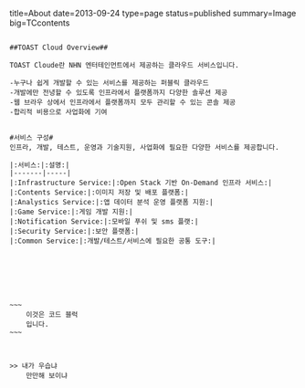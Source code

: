 title=About
date=2013-09-24
type=page
status=published
summary=Image
big=TCcontents
~~~~~~

##TOAST Cloud Overview##

TOAST Cloude란 NHN 엔터테인먼트에서 제공하는 클라우드 서비스입니다.

-누구나 쉽게 개발할 수 있는 서비스를 제공하는 퍼블릭 클라우드
-개발에만 전녕할 수 있도록 인프라에서 플랫폼까지 다양한 솔루션 제공
-웹 브라우 상에서 인프라에서 플랫폼까지 모두 관리할 수 있는 콘솔 제공
-합리적 비용으로 사업화에 기여


#서비스 구성#
인프라, 개발, 테스트, 운영과 기술지원, 사업화에 필요한 다양한 서비스를 제공합니다.

|:서비스:|:설명:|
|-------|-----|
|:Infrastructure Service:|:Open Stack 기반 On-Demand 인프라 서비스:|
|:Contents Service:|:이미지 저장 및 배포 플랫폼:|
|:Analystics Service:|:앱 데이터 분석 운영 플랫폼 지원:|
|:Game Service:|:게임 개발 지원:|
|:Notification Service:|:모바일 푸쉬 및 sms 플랫:|
|:Security Service:|:보안 플랫폼:|
|:Common Service:|:개발/테스트/서비스에 필요한 공통 도구:|







~~~
    이것은 코드 블럭
    입니다.
~~~



>> 내가 우습냐
    만만해 보이냐
